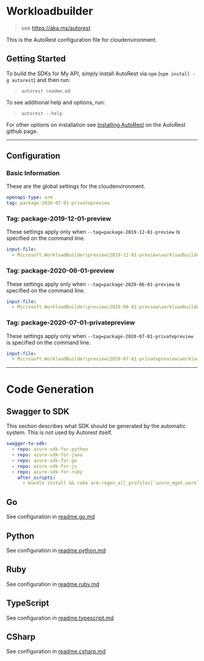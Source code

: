 # Workloadbuilder

> see https://aka.ms/autorest

This is the AutoRest configuration file for cloudenvironment.

## Getting Started

To build the SDKs for My API, simply install AutoRest via `npm` (`npm install -g autorest`) and then run:

> `autorest readme.md`

To see additional help and options, run:

> `autorest --help`

For other options on installation see [Installing AutoRest](https://aka.ms/autorest/install) on the AutoRest github page.

---

## Configuration

### Basic Information

These are the global settings for the cloudenvironment.

```yaml
openapi-type: arm
tag: package-2020-07-01-privatepreview
```

### Tag: package-2019-12-01-preview

These settings apply only when `--tag=package-2019-12-01-preview` is specified on the command line.

```yaml $(tag) == 'package-2019-12-01-preview'
input-file:
  - Microsoft.WorkloadBuilder\preview\2019-12-01-preview\workloadbuilder.json
```

### Tag: package-2020-06-01-preview

These settings apply only when `--tag=package-2020-06-01-preview` is specified on the command line.

```yaml $(tag) == 'package-2020-06-01-preview'
input-file:
  - Microsoft.WorkloadBuilder\preview\2020-06-01-preview\workloadbuilder.json
```

### Tag: package-2020-07-01-privatepreview

These settings apply only when `--tag=package-2020-07-01-privatepreview` is specified on the command line.

```yaml $(tag) == 'package-2020-07-01-privatepreview'
input-file:
  - Microsoft.WorkloadBuilder\preview\2020-07-01-privatepreview\workloadbuilder.json
```

---

# Code Generation

## Swagger to SDK

This section describes what SDK should be generated by the automatic system.
This is not used by Autorest itself.

```yaml $(swagger-to-sdk)
swagger-to-sdk:
  - repo: azure-sdk-for-python
  - repo: azure-sdk-for-java
  - repo: azure-sdk-for-go
  - repo: azure-sdk-for-js
  - repo: azure-sdk-for-ruby
    after_scripts:
      - bundle install && rake arm:regen_all_profiles['azure_mgmt_workloadbuilder']
```

## Go

See configuration in [readme.go.md](./readme.go.md)

## Python

See configuration in [readme.python.md](./readme.python.md)

## Ruby

See configuration in [readme.ruby.md](./readme.ruby.md)

## TypeScript

See configuration in [readme.typescript.md](./readme.typescript.md)

## CSharp

See configuration in [readme.csharp.md](./readme.csharp.md)
